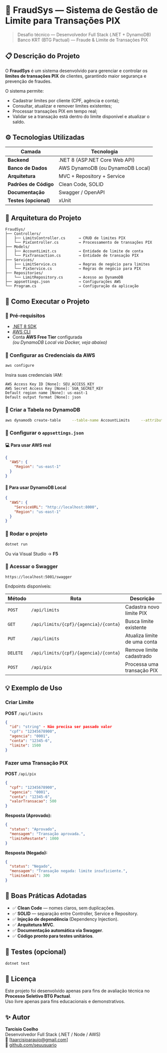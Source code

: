 # 🏦 FraudSys — Sistema de Gestão de Limite para Transações PIX

> Desafio técnico — Desenvolvedor Full Stack (.NET + DynamoDB)  
> Banco KRT (BTG Pactual) — Fraude & Limite de Transações PIX  

## 📋 Descrição do Projeto

O **FraudSys** é um sistema desenvolvido para gerenciar e controlar os **limites de transações PIX** de clientes, garantindo maior segurança e prevenção de fraudes.  

O sistema permite:
- Cadastrar limites por cliente (CPF, agência e conta);
- Consultar, atualizar e remover limites existentes;
- Processar transações PIX em tempo real;
- Validar se a transação está dentro do limite disponível e atualizar o saldo.

## ⚙️ Tecnologias Utilizadas

| Camada | Tecnologia |
|---------|-------------|
| **Backend** | .NET 8 (ASP.NET Core Web API) |
| **Banco de Dados** | AWS DynamoDB (ou DynamoDB Local) |
| **Arquitetura** | MVC + Repository + Service |
| **Padrões de Código** | Clean Code, SOLID |
| **Documentação** | Swagger / OpenAPI |
| **Testes (opcional)** | xUnit |

## 🧠 Arquitetura do Projeto

```
FraudSys/
├── Controllers/
│   ├── LimitsController.cs      → CRUD de limites PIX
│   └── PixController.cs         → Processamento de transações PIX
├── Models/
│   ├── AccountLimit.cs          → Entidade de limite de conta
│   └── PixTransaction.cs        → Entidade de transação PIX
├── Services/
│   ├── LimitService.cs          → Regras de negócio para limites
│   └── PixService.cs            → Regras de negócio para PIX
├── Repositories/
│   └── LimitRepository.cs       → Acesso ao DynamoDB
├── appsettings.json             → Configurações AWS
└── Program.cs                   → Configuração da aplicação
```

## 🚀 Como Executar o Projeto

### 🔹 Pré-requisitos

- [.NET 8 SDK](https://dotnet.microsoft.com/download)
- [AWS CLI](https://aws.amazon.com/cli/)
- Conta **AWS Free Tier** configurada  
  *(ou DynamoDB Local via Docker, veja abaixo)*

### 🔹 Configurar as Credenciais da AWS

```bash
aws configure
```

Insira suas credenciais IAM:
```
AWS Access Key ID [None]: SEU_ACCESS_KEY
AWS Secret Access Key [None]: SUA_SECRET_KEY
Default region name [None]: us-east-1
Default output format [None]: json
```

### 🔹 Criar a Tabela no DynamoDB

```bash
aws dynamodb create-table     --table-name AccountLimits     --attribute-definitions AttributeName=Id,AttributeType=S     --key-schema AttributeName=Id,KeyType=HASH     --provisioned-throughput ReadCapacityUnits=5,WriteCapacityUnits=5     --region us-east-1
```

### 🔹 Configurar o `appsettings.json`

#### 💻 Para usar **AWS real**
```json
{
  "AWS": {
    "Region": "us-east-1"
  }
}
```

#### 🧱 Para usar **DynamoDB Local**
```json
{
  "AWS": {
    "ServiceURL": "http://localhost:8000",
    "Region": "us-east-1"
  }
}
```

### 🔹 Rodar o projeto

```bash
dotnet run
```

Ou via Visual Studio → **F5**

### 🔹 Acessar o Swagger

```
https://localhost:5001/swagger
```

Endpoints disponíveis:

| Método | Rota | Descrição |
|--------|------|------------|
| `POST` | `/api/limits` | Cadastra novo limite PIX |
| `GET` | `/api/limits/{cpf}/{agencia}/{conta}` | Busca limite existente |
| `PUT` | `/api/limits` | Atualiza limite de uma conta |
| `DELETE` | `/api/limits/{cpf}/{agencia}/{conta}` | Remove limite cadastrado |
| `POST` | `/api/pix` | Processa uma transação PIX |

## 💡 Exemplo de Uso

### Criar Limite
**POST** `/api/limits`
```json
{
  "id": "string" - Não precisa ser passado valor
  "cpf": "12345678900",
  "agencia": "0001",
  "conta": "12345-6",
  "limite": 1500
}
```

### Fazer uma Transação PIX
**POST** `/api/pix`
```json
{
  "cpf": "12345678900",
  "agencia": "0001",
  "conta": "12345-6",
  "valorTransacao": 500
}
```

**Resposta (Aprovado):**
```json
{
  "status": "Aprovado",
  "mensagem": "Transação aprovada.",
  "limiteRestante": 1000
}
```

**Resposta (Negado):**
```json
{
  "status": "Negado",
  "mensagem": "Transação negada: limite insuficiente.",
  "limiteAtual": 300
}
```

## 🧩 Boas Práticas Adotadas

- ✅ **Clean Code** — nomes claros, sem duplicações.  
- ✅ **SOLID** — separação entre Controller, Service e Repository.  
- ✅ **Injeção de dependência** (Dependency Injection).  
- ✅ **Arquitetura MVC**.  
- ✅ **Documentação automática via Swagger**.  
- ✅ **Código pronto para testes unitários**.

## 🧪 Testes (opcional)

```bash
dotnet test
```

## 🧾 Licença

Este projeto foi desenvolvido apenas para fins de avaliação técnica no **Processo Seletivo BTG Pactual**.  
Uso livre apenas para fins educacionais e demonstrativos.

## ✨ Autor

**Tarcísio Coelho**  
Desenvolvedor Full Stack (.NET / Node / AWS)  
📧 [taarcisioaraujo@gmail.com]  
🔗 [github.com/seuusuario](https://github.com/tarcisiocoelho)
